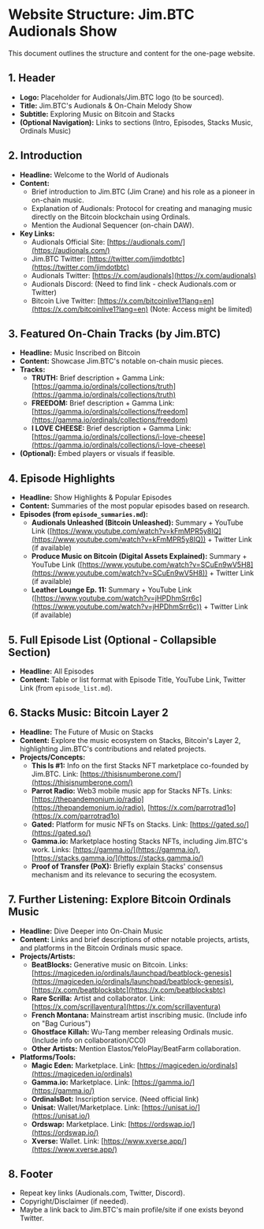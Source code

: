 # Website Structure: Jim.BTC Audionals Show

This document outlines the structure and content for the one-page website.

## 1. Header
*   **Logo:** Placeholder for Audionals/Jim.BTC logo (to be sourced).
*   **Title:** Jim.BTC's Audionals & On-Chain Melody Show
*   **Subtitle:** Exploring Music on Bitcoin and Stacks
*   **(Optional Navigation):** Links to sections (Intro, Episodes, Stacks Music, Ordinals Music)

## 2. Introduction
*   **Headline:** Welcome to the World of Audionals
*   **Content:**
    *   Brief introduction to Jim.BTC (Jim Crane) and his role as a pioneer in on-chain music.
    *   Explanation of Audionals: Protocol for creating and managing music directly on the Bitcoin blockchain using Ordinals.
    *   Mention the Audional Sequencer (on-chain DAW).
*   **Key Links:**
    *   Audionals Official Site: [https://audionals.com/](https://audionals.com/)
    *   Jim.BTC Twitter: [https://twitter.com/jimdotbtc](https://twitter.com/jimdotbtc)
    *   Audionals Twitter: [https://x.com/audionals](https://x.com/audionals)
    *   Audionals Discord: (Need to find link - check Audionals.com or Twitter)
    *   Bitcoin Live Twitter: [https://x.com/bitcoinlive1?lang=en](https://x.com/bitcoinlive1?lang=en) (Note: Access might be limited)

## 3. Featured On-Chain Tracks (by Jim.BTC)
*   **Headline:** Music Inscribed on Bitcoin
*   **Content:** Showcase Jim.BTC's notable on-chain music pieces.
*   **Tracks:**
    *   **TRUTH:** Brief description + Gamma Link: [https://gamma.io/ordinals/collections/truth](https://gamma.io/ordinals/collections/truth)
    *   **FREEDOM:** Brief description + Gamma Link: [https://gamma.io/ordinals/collections/freedom](https://gamma.io/ordinals/collections/freedom)
    *   **I LOVE CHEESE:** Brief description + Gamma Link: [https://gamma.io/ordinals/collections/i-love-cheese](https://gamma.io/ordinals/collections/i-love-cheese)
*   **(Optional):** Embed players or visuals if feasible.

## 4. Episode Highlights
*   **Headline:** Show Highlights & Popular Episodes
*   **Content:** Summaries of the most popular episodes based on research.
*   **Episodes (from `episode_summaries.md`):**
    *   **Audionals Unleashed (Bitcoin Unleashed):** Summary + YouTube Link ([https://www.youtube.com/watch?v=kFmMPR5y8IQ](https://www.youtube.com/watch?v=kFmMPR5y8IQ)) + Twitter Link (if available)
    *   **Produce Music on Bitcoin (Digital Assets Explained):** Summary + YouTube Link ([https://www.youtube.com/watch?v=SCuEn9wV5H8](https://www.youtube.com/watch?v=SCuEn9wV5H8)) + Twitter Link (if available)
    *   **Leather Lounge Ep. 11:** Summary + YouTube Link ([https://www.youtube.com/watch?v=jHPDhmSrr6c](https://www.youtube.com/watch?v=jHPDhmSrr6c)) + Twitter Link (if available)

## 5. Full Episode List (Optional - Collapsible Section)
*   **Headline:** All Episodes
*   **Content:** Table or list format with Episode Title, YouTube Link, Twitter Link (from `episode_list.md`).

## 6. Stacks Music: Bitcoin Layer 2
*   **Headline:** The Future of Music on Stacks
*   **Content:** Explore the music ecosystem on Stacks, Bitcoin's Layer 2, highlighting Jim.BTC's contributions and related projects.
*   **Projects/Concepts:**
    *   **This Is #1:** Info on the first Stacks NFT marketplace co-founded by Jim.BTC. Link: [https://thisisnumberone.com/](https://thisisnumberone.com/)
    *   **Parrot Radio:** Web3 mobile music app for Stacks NFTs. Links: [https://thepandemonium.io/radio](https://thepandemonium.io/radio), [https://x.com/parrotrad1o](https://x.com/parrotrad1o)
    *   **Gated:** Platform for music NFTs on Stacks. Link: [https://gated.so/](https://gated.so/)
    *   **Gamma.io:** Marketplace hosting Stacks NFTs, including Jim.BTC's work. Links: [https://gamma.io/](https://gamma.io/), [https://stacks.gamma.io/](https://stacks.gamma.io/)
    *   **Proof of Transfer (PoX):** Briefly explain Stacks' consensus mechanism and its relevance to securing the ecosystem.

## 7. Further Listening: Explore Bitcoin Ordinals Music
*   **Headline:** Dive Deeper into On-Chain Music
*   **Content:** Links and brief descriptions of other notable projects, artists, and platforms in the Bitcoin Ordinals music space.
*   **Projects/Artists:**
    *   **BeatBlocks:** Generative music on Bitcoin. Links: [https://magiceden.io/ordinals/launchpad/beatblock-genesis](https://magiceden.io/ordinals/launchpad/beatblock-genesis), [https://x.com/beatblocksbtc](https://x.com/beatblocksbtc)
    *   **Rare Scrilla:** Artist and collaborator. Link: [https://x.com/scrillaventura](https://x.com/scrillaventura)
    *   **French Montana:** Mainstream artist inscribing music. (Include info on "Bag Curious")
    *   **Ghostface Killah:** Wu-Tang member releasing Ordinals music. (Include info on collaboration/CC0)
    *   **Other Artists:** Mention Elastos/YeloPlay/BeatFarm collaboration.
*   **Platforms/Tools:**
    *   **Magic Eden:** Marketplace. Link: [https://magiceden.io/ordinals](https://magiceden.io/ordinals)
    *   **Gamma.io:** Marketplace. Link: [https://gamma.io/](https://gamma.io/)
    *   **OrdinalsBot:** Inscription service. (Need official link)
    *   **Unisat:** Wallet/Marketplace. Link: [https://unisat.io/](https://unisat.io/)
    *   **Ordswap:** Marketplace. Link: [https://ordswap.io/](https://ordswap.io/)
    *   **Xverse:** Wallet. Link: [https://www.xverse.app/](https://www.xverse.app/)

## 8. Footer
*   Repeat key links (Audionals.com, Twitter, Discord).
*   Copyright/Disclaimer (if needed).
*   Maybe a link back to Jim.BTC's main profile/site if one exists beyond Twitter.

